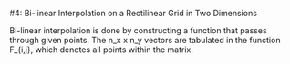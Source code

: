 #4: Bi-linear Interpolation on a Rectilinear Grid in Two Dimensions

Bi-linear interpolation is done by constructing a function that passes through given points. The n_x x n_y vectors are tabulated in the function F_{i,j}, which denotes all points within the matrix.
